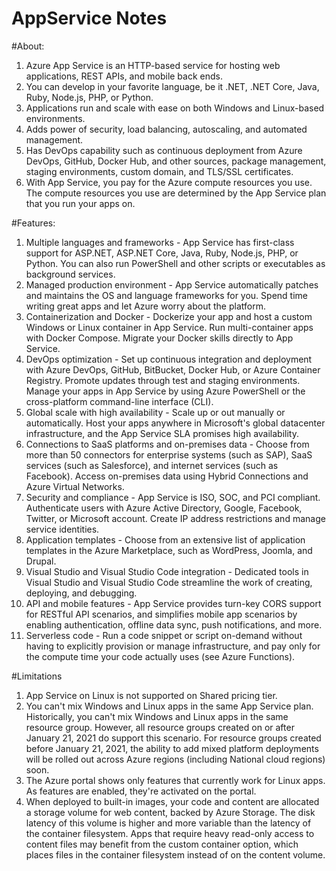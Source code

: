 # AppService Notes

#About:
1. Azure App Service is an HTTP-based service for hosting web applications, REST APIs, and mobile back ends.
2. You can develop in your favorite language, be it .NET, .NET Core, Java, Ruby, Node.js, PHP, or Python.
3. Applications run and scale with ease on both Windows and Linux-based environments.
4. Adds power of security, load balancing, autoscaling, and automated management.
5. Has DevOps capability such as continuous deployment from Azure DevOps, GitHub, Docker Hub, and other sources, package management, staging environments, custom domain, and TLS/SSL certificates.
6. With App Service, you pay for the Azure compute resources you use. The compute resources you use are determined by the App Service plan that you run your apps on.

#Features:
1. Multiple languages and frameworks - App Service has first-class support for ASP.NET, ASP.NET Core, Java, Ruby, Node.js, PHP, or Python. You can also run PowerShell and other scripts or executables as background services.
2. Managed production environment - App Service automatically patches and maintains the OS and language frameworks for you. Spend time writing great apps and let Azure worry about the platform.
3. Containerization and Docker - Dockerize your app and host a custom Windows or Linux container in App Service. Run multi-container apps with Docker Compose. Migrate your Docker skills directly to App Service.
4. DevOps optimization - Set up continuous integration and deployment with Azure DevOps, GitHub, BitBucket, Docker Hub, or Azure Container Registry. Promote updates through test and staging environments. Manage your apps in App Service by using Azure PowerShell or the cross-platform command-line interface (CLI).
5. Global scale with high availability - Scale up or out manually or automatically. Host your apps anywhere in Microsoft's global datacenter infrastructure, and the App Service SLA promises high availability.
6. Connections to SaaS platforms and on-premises data - Choose from more than 50 connectors for enterprise systems (such as SAP), SaaS services (such as Salesforce), and internet services (such as Facebook). Access on-premises data using Hybrid Connections and Azure Virtual Networks.
7. Security and compliance - App Service is ISO, SOC, and PCI compliant. Authenticate users with Azure Active Directory, Google, Facebook, Twitter, or Microsoft account. Create IP address restrictions and manage service identities.
8. Application templates - Choose from an extensive list of application templates in the Azure Marketplace, such as WordPress, Joomla, and Drupal.
9. Visual Studio and Visual Studio Code integration - Dedicated tools in Visual Studio and Visual Studio Code streamline the work of creating, deploying, and debugging.
10. API and mobile features - App Service provides turn-key CORS support for RESTful API scenarios, and simplifies mobile app scenarios by enabling authentication, offline data sync, push notifications, and more.
11. Serverless code - Run a code snippet or script on-demand without having to explicitly provision or manage infrastructure, and pay only for the compute time your code actually uses (see Azure Functions).

#Limitations
1. App Service on Linux is not supported on Shared pricing tier.
2. You can't mix Windows and Linux apps in the same App Service plan.
Historically, you can't mix Windows and Linux apps in the same resource group. However, all resource groups created on or after January 21, 2021 do support this scenario. For resource groups created before January 21, 2021, the ability to add mixed platform deployments will be rolled out across Azure regions (including National cloud regions) soon.
3. The Azure portal shows only features that currently work for Linux apps. As features are enabled, they're activated on the portal.
4. When deployed to built-in images, your code and content are allocated a storage volume for web content, backed by Azure Storage. The disk latency of this volume is higher and more variable than the latency of the container filesystem. Apps that require heavy read-only access to content files may benefit from the custom container option, which places files in the container filesystem instead of on the content volume.